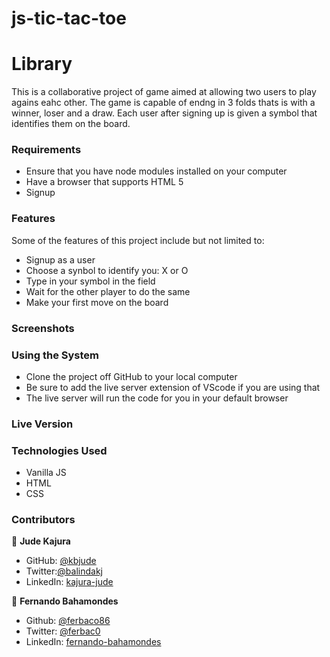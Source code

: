 # js-tic-tac-toe
# Library
This is a collaborative project of game aimed at allowing two users to play agains eahc other. The game is capable of endng in 3 folds thats is with a winner, loser and a draw. Each user after signing up is given a symbol that identifies them on the board.

### Requirements
  - Ensure that you have node modules installed on your computer
  - Have a browser that supports HTML 5
  - Signup
  
### Features
Some of the features of this project include but not limited to:

  - Signup as a user
  - Choose a synbol to identify you: X or O
  - Type in your symbol in the field
  - Wait for the other player to do the same
  - Make your first move on the board

### Screenshots


### Using the System
- Clone the project off GitHub to your local computer
- Be sure to add the live server extension of VScode if you are using that
- The live server will run the code for you in your default browser

### Live Version



### Technologies Used

- Vanilla JS
- HTML
- CSS

### Contributors

👤 **Jude Kajura**

- GitHub: [@kbjude](https://github.com/kbjude)
- Twitter:[@balindakj](https://twitter.com/balindakj)
- LinkedIn: [kajura-jude](https://www.linkedin.com/feed/)

👤 **Fernando Bahamondes**

- Github: [@ferbaco86](https://github.com/ferbaco86)
- Twitter: [@ferbac0](https://twitter.com/ferbac0)
- LinkedIn: [fernando-bahamondes](https://www.linkedin.com/in/fernando-bahamondes-correa)

